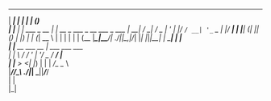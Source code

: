 
  ______     _              _                     _      
 |  ____|   | |            | |                   (_)     
 | |__   ___| |_ ___  _ __ | | __ _ ___ _ __ ___  _  ___ 
 |  __| / __| __/ _ \| '_ \| |/ _` / __| '_ ` _ \| |/ __|
 | |___| (__| || (_) | |_) | | (_| \__ \ | | | | | | (__ 
 |______\___|\__\___/| .__/|_|\__,_|___/_| |_| |_|_|\___|
 |  ____|            | |                                 
 | |__  __  ___ __  _|__ ___  ___ ___                    
 |  __| \ \/ / '_ \| '__/ _ \/ __/ __|                   
 | |____ >  <| |_) | | |  __/\__ \__ \                   
 |______/_/\_\ .__/|_|  \___||___/___/                   
             | |                                         
             |_|                                         
